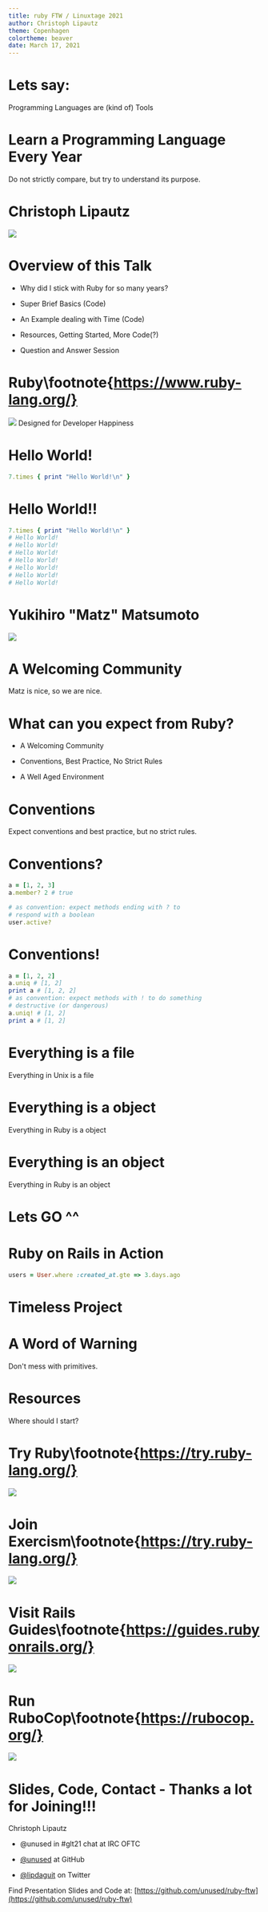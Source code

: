 ```yaml
---
title: ruby FTW / Linuxtage 2021
author: Christoph Lipautz
theme: Copenhagen
colortheme: beaver
date: March 17, 2021
---
```


<!--
Ahoi! This is Ruby for the win! For the Linuxtage 2021
-->

# Lets say:

Programming Languages are (kind of) Tools

<!--
From certain point of view programming languages have lot of similarities to
choosing tools for a job. So lets say programming languages are kind of tools.

They have in common that they were created to solve a certain problem in a
different, mostly more simple or elegant way.

Therefor we might say that the more tools you know, the better you will know if
you could save some time, effort or sanity.
-->

# Learn a Programming Language Every Year

Do not strictly compare, but try to understand its purpose.

<!--
There is a good practice that ensure us we keep up studying. It is to learn
a new programming language every year.

If you learn at least one programming language a year it will enrich your
perspective on different problems and help you figure out better solutions.

Suppose you lean a new language, do not compare to what you currently are aware
of but try to figure out what the inventors of this tool were trying to solve.
-->

# Christoph Lipautz

![](./media/me.jpg)

<!--
I'm Christoph and I spent a lot of time building software. On a daily basis I
do this using go, sometimes python, javascript or and some other tools.

I'm especially grateful that I can spent a lot of time using ruby.

In this talk I want to give you some insights on why I love to work with ruby.

As this is a live (remote) presentation, feel free to interrupt me anytime
to ask a question. Or at least save them for the Q/A session afterwards.
-->

# Overview of this Talk

- Why did I stick with Ruby for so many years?

- Super Brief Basics (Code)

- An Example dealing with Time (Code)

- Resources, Getting Started, More Code(?)

- Question and Answer Session

<!--
I picked up ruby for the first time somewhere around 13-15 years ago and it
resisted to be the tool of choice. For the first part of this talk I want
to give some background on the language, following with a very brief
introduction.

Then we'll have a look on a code example and play with time.

After that I share some selected resources, point you to proper help
to get started, and do more coding if there is time left.

In the final part there is extra time reserved for a Q and A session.

Lets get started.
-->

# Ruby\footnote{https://www.ruby-lang.org/}

![](./media/ruby-logo.png) Designed for Developer Happiness

<!--
Ruby is an object oriented and interpreted programming language that is know to
focus on developer happiness.

Any ruby software creators profit from code that is easy to write.
But even more important the source produced is extra easy to read.
-->

# Hello World!

```ruby
7.times { print "Hello World!\n" }
```

<!--
Pretty easy to guess what the code snippet does, right?
-->

# Hello World!!

```ruby
7.times { print "Hello World!\n" }
# Hello World!
# Hello World!
# Hello World!
# Hello World!
# Hello World!
# Hello World!
# Hello World!
```

<!--
I could have also ask what "seven times print hello world" will do ^^

This Ruby code style can be attributed to the inventor and chief designer of
the language.
-->

# Yukihiro "Matz" Matsumoto

![](./media/img-1542.jpg)

<!--
His name is Yukihiro Matsumoto. He is also referred to as Matz and has a strong
eye on the language structure and design.

And it seems he is also responsible for the very nice community of Ruby.
-->

# A Welcoming Community

Matz is nice, so we are nice.

<!--
A widely known statement in the Ruby community is Matz is nice, so we are nice.

So what can you expect from Ruby?
-->

# What can you expect from Ruby?

- A Welcoming Community

- Conventions, Best Practice, No Strict Rules

- A Well Aged Environment

<!--
In my very personal view:

A very nice community, that is helpful, and welcomes you at any point.

No rules to follow but good examples and best practices. Also ruby code that
feels familiar when writing or reading because of conventions you learn.

Due to its quite long history you can expect a large, stable and battle tested
environment.
-->

# Conventions

Expect conventions and best practice, but no strict rules.

<!--
Let's have a closer look to what I mean with mentioning conventions.
-->

# Conventions?

```ruby
a = [1, 2, 3]
a.member? 2 # true

# as convention: expect methods ending with ? to
# respond with a boolean
user.active?
```
<!--
Ruby allows you to use UTF-8 in the source, so you can e.g. define method names
that end with a question sign.

Any time you see such a method, you can for sure expect that it will return
either some value that evaluates to true or false.

This is no feature of the language, but the way the community sorted out would
be a good style.

NOTE: explain source code example
-->

# Conventions!

```ruby
a = [1, 2, 2]
a.uniq # [1, 2]
print a # [1, 2, 2]
# as convention: expect methods with ! to do something
# destructive (or dangerous)
a.uniq! # [1, 2]
print a # [1, 2]
```

<!--
As another example if a method ends with an exclamation mark, it will do
something destructive like changing the internals of an object or raising
an exception if arguments or internals that are provided are not as expected.

NOTE: explain source code example
-->

# Everything is a file

Everything in Unix is a file

<!--
From Unix-like systems we go by the convention that everything is a file.
-->

# Everything is a object

Everything in Ruby is a object

<!--
In Ruby everything is a
-->

# Everything is an object

Everything in Ruby is an object

<!--
...everything is an object
-->

# Lets GO ^^

<!--
Lets write some code:

interactive ruby irb...

1 + 1 # ruby has scalar types, like integers
1.0 + 1.0 # floats
"foobar" # for sure also strings
:foobar # and to optimize memory using strings in code, it provides symbols
# don't mind any details on symbols, we won't need them
x = [1, "foo", "bar", 2] # other important types are arrays
x[2] # bar
x = { one: 1, two: 2, foo: 'bar' } # and hashes
x[:foo] # bar
# we define a class like this
class A
  def foo
    "first"
    "last"
  end
end
a = A.new

# calling method foo of object instance stored in a we tend to say: sending
# message :foo to the instance.
a.foo # last ... last line is returned, no explicit return required

# for sure we could also use an explicit return state but we tend to skip
# things that are not necessary to improve readability.
# same goes for braces, not all are required
a.foo()

# Note that this allows you to choose what you like best, but most Rubyists
# tend to same or similar styles over time. For sure you can also use static
# code analyzer that will help you figure out style rule violations, and inform
# about best practice.
# as everything is an object, we can send messages to primitives
1.zero?

# ... we could even check for the methods available for an object at hand.
1.public_methods
-->

# Ruby on Rails in Action

```ruby
users = User.where :created_at.gte => 3.days.ago
```

<!--
When I started with Ruby, one of the very first things that blew my mind
was the way you can deal with Time. This line of code is extracted from a
project that is using the popular web framework Ruby on Rails.
As time handling was such pain to do for me before I was really exited to see
such an easy approach.

For this presentation I decided to build a package that offers this
functionality from scratch. For sure in a very simplified version, but we
should end up being able to recreate this statement.
-->

# Timeless Project

<!--
NOTE: build some code
-->

# A Word of Warning

Don't mess with primitives.

<!--
The code written was build for demonstration purpose but it might be a bad
idea to start dealing with Ruby and starting by manipulating its very
basic objects.
-->

# Resources

Where should I start?

<!--
To get started with Ruby I'd recommend four sites.
-->

# Try Ruby\footnote{https://try.ruby-lang.org/}

![](./media/try-ruby.png)

<!--
Visit try ruby to have an interactive playground and get a guided tour of
the basics.
-->

# Join Exercism\footnote{https://try.ruby-lang.org/}

![](./media/exercism.png)

<!--
Have a look at Exercism, which is a open source platform that supports you when
learning a programming language. It currently has around 50 language tracks,
where you solve tasks and get feedback of real people. Note that those people
are volunteers, so don't be mad if it takes some time to get some review of
your solution.

I follow this project since 2013 and also contribute as mentor for several
language tracks. Chances are good that you receive some code review from me on
your solution written in Ruby.
-->

# Visit Rails Guides\footnote{https://guides.rubyonrails.org/}

![](./media/rails-guides.png)

<!--
If you are into web development you should definitely browse through the guides
of the Ruby on Rails framework which is the basis of websites like GitHub,
GitLab and Shopify.
-->

# Run RuboCop\footnote{https://rubocop.org/}

![](./media/rubocop.png)

<!--
When you've spent some time with ruby, it's time to meet its widely used static
code analyzer RuboCop. This tool will help you to use and understand best
practices from the Ruby community. For me it took quite some time to stop
hating this tool and get the value behind, so don't give up easily.
-->

# Slides, Code, Contact - Thanks a lot for Joining!!!

Christoph Lipautz

- @unused in #glt21 chat at IRC OFTC

- [\@unused](https://github.com/unused) at GitHub

- [\@lipdaguit](https://twitter.com/lipdaguit) on Twitter

Find Presentation Slides and Code at:
  [https://github.com/unused/ruby-ftw](https://github.com/unused/ruby-ftw)

<!--
I'm Christoph and use unused as nickname in the
linuxtage IRC channel at OFTC. You can also find me on GitHub as unused. This
presentation and all code can be found there as well.

If you want to contact me after the event you'll probably find some email
address, but the easiest way is using Twitter.

Thank you for joining!
-->

